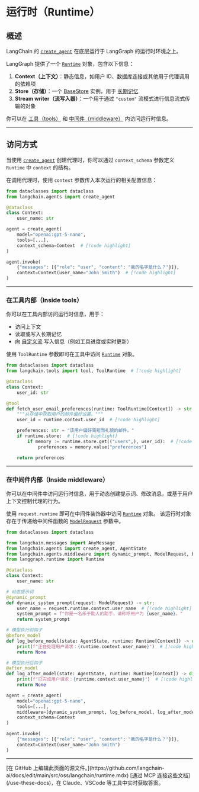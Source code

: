# 运行时（Runtime）

## 概述

LangChain 的 [`create_agent`](https://reference.langchain.com/python/langchain/agents/#langchain.agents.create_agent) 在底层运行于 LangGraph 的运行时环境之上。

LangGraph 提供了一个 [`Runtime`](https://reference.langchain.com/python/langgraph/runtime/#langgraph.runtime.Runtime) 对象，包含以下信息：

1. **Context（上下文）**：静态信息，如用户 ID、数据库连接或其他用于代理调用的依赖项
2. **Store（存储）**：一个 [BaseStore](https://reference.langchain.com/python/langgraph/store/#langgraph.store.base.BaseStore) 实例，用于 [长期记忆](/oss/python/langchain/long-term-memory)
3. **Stream writer（流写入器）**：一个用于通过 `"custom"` 流模式进行信息流式传输的对象

你可以在 [工具（tools）](#inside-tools) 和 [中间件（middleware）](#inside-middleware) 内访问运行时信息。

---

## 访问方式

当使用 [`create_agent`](https://reference.langchain.com/python/langchain/agents/#langchain.agents.create_agent) 创建代理时，你可以通过 `context_schema` 参数定义 `Runtime` 中 `context` 的结构。

在调用代理时，使用 `context` 参数传入本次运行的相关配置信息：

```python
from dataclasses import dataclass
from langchain.agents import create_agent

@dataclass
class Context:
    user_name: str

agent = create_agent(
    model="openai:gpt-5-nano",
    tools=[...],
    context_schema=Context  # [!code highlight]
)

agent.invoke(
    {"messages": [{"role": "user", "content": "我的名字是什么？"}]},
    context=Context(user_name="John Smith")  # [!code highlight]
)
```

---

### 在工具内部（Inside tools）

你可以在工具内部访问运行时信息，用于：

* 访问上下文
* 读取或写入长期记忆
* 向 [自定义流](/oss/python/langchain/streaming#custom-updates) 写入信息（例如工具进度或实时更新）

使用 `ToolRuntime` 参数即可在工具中访问 [`Runtime`](https://reference.langchain.com/python/langgraph/runtime/#langgraph.runtime.Runtime) 对象。

```python
from dataclasses import dataclass
from langchain.tools import tool, ToolRuntime  # [!code highlight]

@dataclass
class Context:
    user_id: str

@tool
def fetch_user_email_preferences(runtime: ToolRuntime[Context]) -> str:  # [!code highlight]
    """从存储中获取用户的邮件偏好设置。"""
    user_id = runtime.context.user_id  # [!code highlight]

    preferences: str = "该用户偏好简短而礼貌的邮件。"
    if runtime.store:  # [!code highlight]
        if memory := runtime.store.get(("users",), user_id):  # [!code highlight]
            preferences = memory.value["preferences"]

    return preferences
```

---

### 在中间件内部（Inside middleware）

你可以在中间件中访问运行时信息，用于动态创建提示词、修改消息，或基于用户上下文控制代理的行为。

使用 `request.runtime` 即可在中间件装饰器中访问 [`Runtime`](https://reference.langchain.com/python/langgraph/runtime/#langgraph.runtime.Runtime) 对象。
该运行时对象存在于传递给中间件函数的 [`ModelRequest`](https://reference.langchain.com/python/langchain/middleware/#langchain.agents.middleware.ModelRequest) 参数中。

```python
from dataclasses import dataclass

from langchain.messages import AnyMessage
from langchain.agents import create_agent, AgentState
from langchain.agents.middleware import dynamic_prompt, ModelRequest, before_model, after_model
from langgraph.runtime import Runtime

@dataclass
class Context:
    user_name: str

# 动态提示词
@dynamic_prompt
def dynamic_system_prompt(request: ModelRequest) -> str:
    user_name = request.runtime.context.user_name  # [!code highlight]
    system_prompt = f"你是一名乐于助人的助手，请称呼用户为 {user_name}。"
    return system_prompt

# 模型执行前钩子
@before_model
def log_before_model(state: AgentState, runtime: Runtime[Context]) -> dict | None:  # [!code highlight]
    print(f"正在处理用户请求：{runtime.context.user_name}")  # [!code highlight]
    return None

# 模型执行后钩子
@after_model
def log_after_model(state: AgentState, runtime: Runtime[Context]) -> dict | None:  # [!code highlight]
    print(f"已完成用户请求：{runtime.context.user_name}")  # [!code highlight]
    return None

agent = create_agent(
    model="openai:gpt-5-nano",
    tools=[...],
    middleware=[dynamic_system_prompt, log_before_model, log_after_model],  # [!code highlight]
    context_schema=Context
)

agent.invoke(
    {"messages": [{"role": "user", "content": "我的名字是什么？"}]},
    context=Context(user_name="John Smith")
)
```

---

<Callout icon="pen-to-square" iconType="regular">
  [在 GitHub 上编辑此页面的源文件。](https://github.com/langchain-ai/docs/edit/main/src/oss/langchain/runtime.mdx)
</Callout>

<Tip icon="terminal" iconType="regular">
  [通过 MCP 连接这些文档](/use-these-docs)，在 Claude、VSCode 等工具中实时获取答案。
</Tip>
